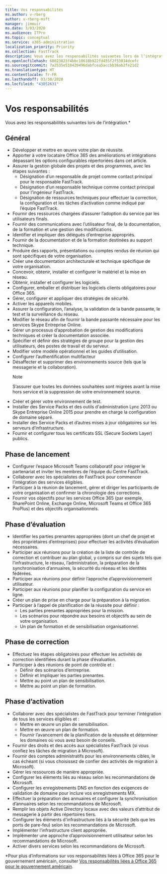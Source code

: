 ```yaml
---
title: Vos responsabilités
ms.author: v-rberg
author: v-rberg-msft
manager: jimmuir
ms.date: 3/03/2020
ms.audience: ITPro
ms.topic: conceptual
ms.service: o365-administration
localization_priority: Priority
ms.collection: FastTrack
description: Vous avez les responsabilités suivantes lors de l’intégration.
ms.openlocfilehash: 68023823f4bbc18618b922fd455f2f53834dcefc
ms.sourcegitcommit: 7a2535e510420496dabfcea5accbb36ab2fe21d2
ms.translationtype: HT
ms.contentlocale: fr-FR
ms.lasthandoff: 03/30/2020
ms.locfileid: "43052631"
---
```

# <a name="your-responsibilities"></a>Vos responsabilités

Vous avez les responsabilités suivantes lors de l’intégration.\*
  
## <a name="general"></a>Général

- Développer et mettre en œuvre votre plan de réussite.
- Apporter à votre locataire Office 365 des améliorations et intégrations dépassant les options configurables répertoriées dans cet article.  
- Assurer la gestion globale des projets et des programmes, avec les étapes suivantes : 
  - Désignation d’un responsable de projet comme contact principal pour le responsable FastTrack.
  - Désignation d’un responsable technique comme contact principal pour l’ingénieur FastTrack.
  - Désignation de ressources techniques pour effectuer la correction, la configuration et les tâches d’activation comme indiqué par l’équipe FastTrack. 
- Fournir des ressources chargées d’assurer l’adoption du service par les utilisateurs finals. 
- Fournir des communications avec l’utilisateur final, de la documentation, de la formation et une gestion des modifications.
- Identifier et impliquer des délégués d’entreprise appropriés.  
- Fournir de la documentation et de la formation destinées au support technique.  
- Produire des rapports, présentations ou comptes rendus de réunion qui sont spécifiques de votre organisation. 
- Créer une documentation architecturale et technique spécifique de votre organisation.   
- Concevoir, obtenir, installer et configurer le matériel et la mise en réseau.   
- Obtenir, installer et configurer les logiciels.  
- Configurer, emballer et distribuer les logiciels clients obligatoires pour Office 365.  
- Gérer, configurer et appliquer des stratégies de sécurité.
- Activer les appareils mobiles.
- Assurer la configuration, l’analyse, la validation de la bande passante, le test et la surveillance du réseau. 
- Modifier le réseau afin de fournir la bande passante nécessaire pour les services Skype Entreprise Online. 
- Gérer un processus d’approbation de gestion des modifications techniques et créer la documentation associée.  
- Spécifier et définir des stratégies de groupe pour la gestion des utilisateurs, des postes de travail et du serveur. 
- Modifier votre modèle opérationnel et les guides d’utilisation. 
- Configurer l’authentification multifacteur  
- Désaffecter et supprimer des environnements source (tels que la messagerie et la collaboration). 
    > [!NOTE]
    > S’assurer que toutes les données souhaitées sont migrées avant la mise hors service et la suppression de votre environnement source. 
- Créer et gérer votre environnement de test.  
- Installer des Service Packs et des outils d'administration Lync 2013 ou Skype Entreprise Online 2015 pour prendre en charge la configuration de domaine séparé.
- Installer des Service Packs et d’autres mises à jour obligatoires sur les serveurs d’infrastructure. 
- Fournir et configurer tous les certificats SSL (Secure Sockets Layer) publics. 
    
## <a name="initiate-phase"></a>Phase de lancement

- Configurer l’espace Microsoft Teams collaboratif pour intégrer le partenariat et inviter les membres de l’équipe du Centre FastTrack.   
- Collaborer avec les spécialistes de FastTrack pour commencer l’intégration des services éligibles.    
- Participer à la réunion de lancement, gérer et diriger les participants de votre organisation et confirmer la chronologie des corrections.   
- Fournir vos objectifs pour les services Office 365 (par exemple, SharePoint Online, Exchange Online, Microsoft Teams et Office 365 ProPlus) et des objectifs organisationnels.
    
## <a name="assess-phase"></a>Phase d’évaluation

- Identifier les parties prenantes appropriées (dont un chef de projet et des propriétaires d’entreprises) pour effectuer les activités d’évaluation nécessaires.    
- Participer aux réunions pour la création de la liste de contrôle de correction et contribuer au plan global, y compris sur des sujets tels que l’infrastructure, le réseau, l’administration, la préparation de la synchronisation d’annuaires, la sécurité du réseau et les identités fédérées.   
- Participer aux réunions pour définir l’approche d’approvisionnement utilisateur.  
- Participer aux réunions pour planifier la configuration du service en ligne.    
- Créer un plan de prise en charge pour la préparation à la migration. 
- Participer à l’appel de planification de la réussite pour définir :   
  - Les parties prenantes appropriées pour la mission.  
  - Les scénarios pour répondre aux besoins et objectifs au sein de votre organisation.
  - Un plan de formation et de sensibilisation organisationnel.
    
## <a name="remediate-phase"></a>Phase de correction

- Effectuez les étapes obligatoires pour effectuer les activités de correction identifiées durant la phase d’évaluation. 
- Participer à des réunions de point de contrôle et : 
  - Définir des scénarios d’entreprise.   
  - Définir et impliquer les parties prenantes.
  - Mettre au point un plan de sensibilisation. 
  - Mettre au point un plan de formation.
    
## <a name="enable-phase"></a>Phase d’activation

- Collaborer avec des spécialistes de FastTrack pour terminer l’intégration de tous les services éligibles et :  
  - Mettre en œuvre un plan de sensibilisation.  
  - Mettre en œuvre un plan de formation. 
  - Fournir l’avancement de la planification de la réussite et déterminer les domaines où vous avez besoin de conseils.
- Fournir des droits et des accès aux spécialistes FastTrack (si vous confiez les tâches de migration à Microsoft).  
- Fournir des comptes administratifs pour les environnements cibles, le cas échéant (si vous choisissez de confier des activités de migration à Microsoft).   
- Gérer les ressources de manière appropriée.   
- Configurer les éléments liés au réseau selon les recommandations de Microsoft.  
- Configurer les enregistrements DNS en fonction des exigences de validation de domaine pour inclure vos enregistrements MX.   
- Effectuer la préparation des annuaires et configurer la synchronisation d’annuaires selon les recommandations de Microsoft.
- Remplir les objets Active Directory locaux avec des valeurs d’attribut de messagerie à partir des répertoires tiers.   
- Configurer les éléments d'infrastructure liés à la sécurité (tels que les ports de pare-feu) selon les recommandations de Microsoft.
- Implémenter l’infrastructure client appropriée.  
- Implémenter une approche d’approvisionnement utilisateur selon les recommandations de Microsoft.  
- Activer divers services selon les recommandations de Microsoft.  
    
\*Pour plus d’informations sur vos responsabilités liées à Office 365 pour le gouvernement américain, consulter [Vos responsabilités liées à Office 365 pour le gouvernement américain](US-Gov-appendix-your-responsibilities.md).
  